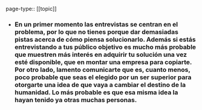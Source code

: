 page-type:: [[topic]]
- ### En un primer momento las entrevistas se centran en el problema, por lo que no tienes porque dar demasiadas pistas acerca de cómo piensa solucionarlo. Además si estás entrevistando a tus público objetivo es mucho más probable que muestren más interés en adquirir tu solución una vez esté disponible, que en montar una empresa para copiarte. Por otro lado, lamento comunicarte que es, cuanto menos, poco probable que seas el elegido por un ser superior para otorgarte una idea de que vaya a cambiar el destino de la humanidad. Lo más probable es que esa misma idea la hayan tenido ya otras muchas personas.


